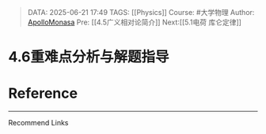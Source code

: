 > DATA: 2025-06-21 17:49
> TAGS: [[Physics]]
> Course: #大学物理 
> Author: [ApolloMonasa](https://github.com/ApolloMonasa)
> Pre: [[4.5广义相对论简介]]
> Next:[[5.1电荷 库仑定律]]


# 4.6重难点分析与解题指导


# Reference


---
Recommend Links
